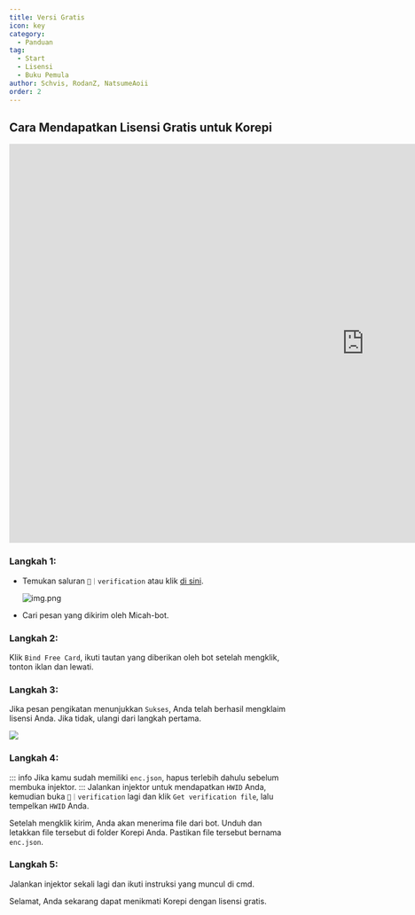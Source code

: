 ```yaml
---
title: Versi Gratis
icon: key
category:
  - Panduan
tag:
  - Start
  - Lisensi
  - Buku Pemula
author: Schvis, RodanZ, NatsumeAoii
order: 2
---
```


## Cara Mendapatkan Lisensi Gratis untuk Korepi

<div class="iframe-container"><iframe width="1280" height="720" src="https://www.youtube.com/embed/ljOjDE79QD0" title="How to use Free version of Korepi - Updated" frameborder="0" allow="accelerometer; autoplay; clipboard-write; encrypted-media; gyroscope; picture-in-picture; web-share" referrerpolicy="strict-origin-when-cross-origin" allowfullscreen></iframe></div>

### Langkah 1:
- Temukan saluran `🔐｜verification` atau klik [di sini](https://discord.com/channels/1069057220802781265/1203687333107335198).

  ![img.png](/assets/images/docs/202402/verify-1.png)
- Cari pesan yang dikirim oleh Micah-bot.

### Langkah 2:
Klik `Bind Free Card`, ikuti tautan yang diberikan oleh bot setelah mengklik, tonton iklan dan lewati.

### Langkah 3:
Jika pesan pengikatan menunjukkan `Sukses`, Anda telah berhasil mengklaim lisensi Anda. Jika tidak, ulangi dari langkah pertama.

![](/assets/images/docs/202312/success.png)

### Langkah 4:
::: info Jika kamu sudah memiliki `enc.json`, hapus terlebih dahulu sebelum membuka injektor.
:::
Jalankan injektor untuk mendapatkan `HWID` Anda, kemudian buka `🔐｜verification` lagi dan klik `Get verification file`, lalu tempelkan `HWID` Anda.

Setelah mengklik kirim, Anda akan menerima file dari bot. Unduh dan letakkan file tersebut di folder Korepi Anda. Pastikan file tersebut bernama `enc.json`.

### Langkah 5:
Jalankan injektor sekali lagi dan ikuti instruksi yang muncul di cmd.

Selamat, Anda sekarang dapat menikmati Korepi dengan lisensi gratis.